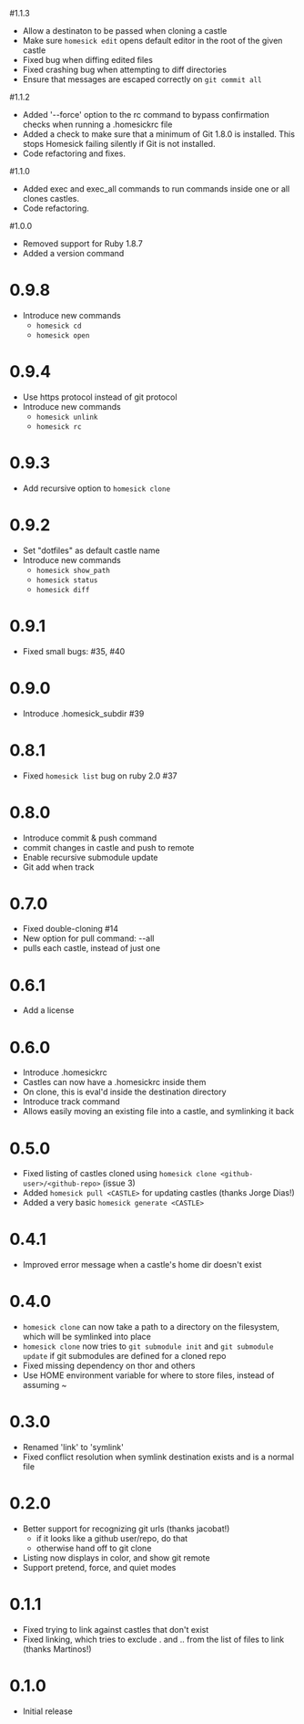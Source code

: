 #1.1.3
 * Allow a destinaton to be passed when cloning a castle
 * Make sure `homesick edit` opens default editor in the root of the given castle
 * Fixed bug when diffing edited files
 * Fixed crashing bug when attempting to diff directories
 * Ensure that messages are escaped correctly on `git commit all`

#1.1.2
 * Added '--force' option to the rc command to bypass confirmation checks when running a .homesickrc file
 * Added a check to make sure that a minimum of Git 1.8.0 is installed. This stops Homesick failing silently if Git is not installed.
 * Code refactoring and fixes.

#1.1.0
 * Added exec and exec_all commands to run commands inside one or all clones castles.
 * Code refactoring.

#1.0.0
 * Removed support for Ruby 1.8.7
 * Added a version command

# 0.9.8
 * Introduce new commands
     * `homesick cd`
     * `homesick open`

# 0.9.4
 * Use https protocol instead of git protocol
 * Introduce new commands
     * `homesick unlink`
     * `homesick rc`

# 0.9.3
 * Add recursive option to `homesick clone`

# 0.9.2
 * Set "dotfiles" as default castle name
 * Introduce new commands
     * `homesick show_path`
     * `homesick status`
     * `homesick diff`

# 0.9.1
 * Fixed small bugs: #35, #40

# 0.9.0
 * Introduce .homesick_subdir #39

# 0.8.1
 * Fixed `homesick list` bug on ruby 2.0 #37

# 0.8.0
 * Introduce commit & push command
 * commit changes in castle and push to remote
 * Enable recursive submodule update
 * Git add when track

# 0.7.0
 * Fixed double-cloning #14
 * New option for pull command: --all
  * pulls each castle, instead of just one

# 0.6.1

 * Add a license

# 0.6.0

 * Introduce .homesickrc
  * Castles can now have a .homesickrc inside them
  * On clone, this is eval'd inside the destination directory
 * Introduce track command
  * Allows easily moving an existing file into a castle, and symlinking it back

# 0.5.0

 * Fixed listing of castles cloned using `homesick clone <github-user>/<github-repo>` (issue 3)
 * Added `homesick pull <CASTLE>` for updating castles (thanks Jorge Dias!)
 * Added a very basic `homesick generate <CASTLE>`

# 0.4.1

 * Improved error message when a castle's home dir doesn't exist

# 0.4.0

 * `homesick clone` can now take a path to a directory on the filesystem, which will be symlinked into place
 * `homesick clone` now tries to `git submodule init` and `git submodule update` if git submodules are defined for a cloned repo
 * Fixed missing dependency on thor and others
 * Use HOME environment variable for where to store files, instead of assuming ~

# 0.3.0

 * Renamed 'link' to 'symlink'
 * Fixed conflict resolution when symlink destination exists and is a normal file

# 0.2.0

 * Better support for recognizing git urls (thanks jacobat!)
	 * if it looks like a github user/repo, do that
	 * otherwise hand off to git clone
 * Listing now displays in color, and show git remote
 * Support pretend, force, and quiet modes

# 0.1.1

 * Fixed trying to link against castles that don't exist
 * Fixed linking, which tries to exclude . and .. from the list of files to
 link (thanks Martinos!)

# 0.1.0

 * Initial release
